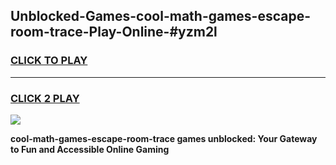 
## Unblocked-Games-cool-math-games-escape-room-trace-Play-Online-#yzm2l
<h3>
<a href="https://premium.freeplayer.one?title=cool-math-games-escape-room-trace&ref=27F">CLICK TO PLAY</a></h3>
<hr>

<h3>
<a href="https://premium.freeplayer.one?title=cool-math-games-escape-room-trace&ref=27F">CLICK 2 PLAY</a>
  
</h3>

<a href="https://premium.freeplayer.one?title=cool-math-games-escape-room-trace&ref=27F"><img src="https://clearcache.store/games.png"></a>


**cool-math-games-escape-room-trace games unblocked: Your Gateway to Fun and Accessible Online Gaming**
